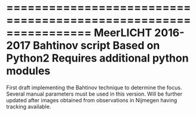================================================================
                         MeerLICHT 2016-2017
                         Bahtinov script
                         Based on Python2
             Requires additional python modules
================================================================
First draft implementing the Bahtinov technique to determine the focus. Several manual parameters must be used in this version. Will be further updated after images obtained from observations in Nijmegen having tracking available.
